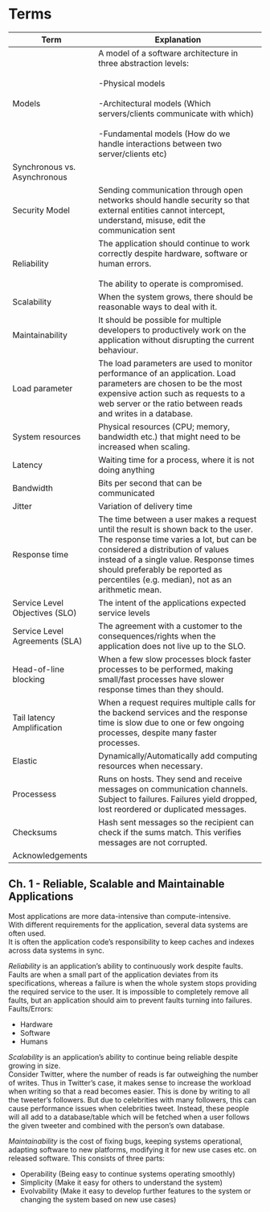 # Terms

|Term|Explanation|
--|--
Models|A model of a software architecture in three abstraction levels:<br></br>-Physical models<br></br>-Architectural models (Which servers/clients communicate with which)<br></br>-Fundamental models (How do we handle interactions between two server/clients etc)
Synchronous vs. Asynchronous|
Security Model|Sending communication through open networks should handle security so that external entities cannot intercept, understand, misuse, edit the communication sent
Reliability|The application should continue to work correctly despite hardware, software or human errors.<br></br>The ability to operate is compromised.
Scalability|When the system grows, there should be reasonable ways to deal with it.
Maintainability|It should be possible for multiple developers to productively work on the application without disrupting the current behaviour.
Load parameter|The load parameters are used to monitor performance of an application. Load parameters are chosen to be the most expensive action such as requests to a web server or the ratio between reads and writes in a database.
System resources|Physical resources (CPU; memory, bandwidth etc.) that might need to be increased when scaling. 
Latency|Waiting time for a process, where it is not doing anything
Bandwidth|Bits per second that can be communicated
Jitter|Variation of delivery time
Response time|The time between a user makes a request until the result is shown back to the user. The response time varies a lot, but can be considered a distribution of values instead of a single value. Response times should preferably be reported as percentiles (e.g. median), not as an arithmetic mean. 
Service Level Objectives (SLO)|The intent of the applications expected service levels
Service Level Agreements (SLA)|The agreement with a customer to the consequences/rights when the application does not live up to the SLO.
Head-of-line blocking|When a few slow processes block faster processes to be performed, making small/fast processes have slower response times than they should.
Tail latency Amplification|When a request requires multiple calls for the backend services and the response time is slow due to one or few ongoing processes, despite many faster processes.
Elastic|Dynamically/Automatically add computing resources when necessary.
Processess|Runs on hosts. They send and receive messages on communication channels. Subject to failures. Failures yield dropped, lost reordered or duplicated messages.
Checksums|Hash sent messages so the recipient can check if the sums match. This verifies messages are not corrupted.
Acknowledgements|

## Ch. 1 - Reliable, Scalable and Maintainable Applications
Most applications are more data-intensive than compute-intensive.  
With different requirements for the application, several data systems are often used.  
It is often the application code’s responsibility to keep caches and indexes across data systems in sync.

*Reliability* is an application’s ability to continuously work despite faults. Faults are when a small part of the application deviates from its specifications, whereas a failure is when the whole system stops providing the required service to the user. It is impossible to completely remove all faults, but an application should aim to prevent faults turning into failures.  
Faults/Errors:

- Hardware
- Software
- Humans

*Scalability* is an application’s ability to continue being reliable despite growing in size.  
Consider Twitter, where the number of reads is far outweighing the number of writes. Thus in Twitter’s case, it makes sense to increase the workload when writing so that a read becomes easier. This is done by writing to all the tweeter’s followers. But due to celebrities with many followers, this can cause performance issues when celebrities tweet. Instead, these people will all add to a database/table which will be fetched when a user follows the given tweeter and combined with the person’s own database.  

*Maintainability* is the cost of fixing bugs, keeping systems operational, adapting software to new platforms, modifying it for new use cases etc. on released software. This consists of three parts:  

- Operability (Being easy to continue systems operating smoothly)  
- Simplicity (Make it easy for others to understand the system)  
- Evolvability (Make it easy to develop further features to the system or changing the system based on new use cases)
